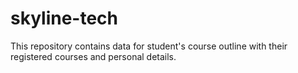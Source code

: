 # skyline-tech
This repository contains data for student's course outline with their registered courses and personal details.

